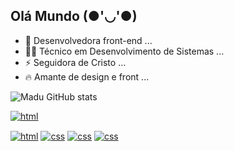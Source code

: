 ## Olá Mundo (●'◡'●)

- 🧠 Desenvolvedora front-end ...
- 🐱‍👤 Técnico em Desenvolvimento de Sistemas ...
- ⚡ Seguidora de Cristo ...
- 🔥 Amante de design e front ...

![Madu GitHub stats](https://github-readme-stats.vercel.app/api?username=madu-montes&show_icons=true&theme=onedark)

<a target="_blank" href="https://www.linkedin.com/in/maria-eduarda-montes-da-silva-28727322b/"><img align="center" alt="html" src="https://img.shields.io/badge/LinkedIn-0077B5?style=for-the-badge&logo=linkedin&logoColor=white"/></a>

<div style="display: inline_block"<br>
<a target="_blank" href="#"><img align="center" alt="html" src="https://img.shields.io/badge/HTML5-E34F26?style=for-the-badge&logo=html5&logoColor=white"/></a>
<a target="_blank" href="#"><img align="center" alt="css" src="https://img.shields.io/badge/CSS3-1572B6?style=for-the-badge&logo=css3&logoColor=white"/></a>
<a target="_blank" href="#"><img align="center" alt="css" src="https://img.shields.io/badge/Bootstrap-563D7C?style=for-the-badge&logo=bootstrap&logoColor=white"/></a>
<a target="_blank" href="#"><img align="center" alt="css" src="https://img.shields.io/badge/Canva-%2300C4CC.svg?&style=for-the-badge&logo=Canva&logoColor=white"/></a>

</div>
<br>






